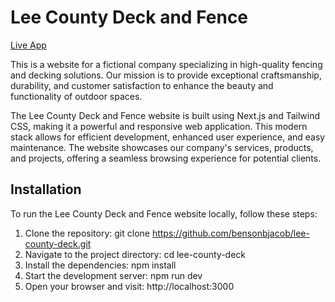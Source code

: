 # Lee County Deck and Fence

[Live App](lee-county-deck.vercel.app)

This is a website for a fictional company specializing in high-quality fencing and decking solutions. Our mission is to provide exceptional craftsmanship, durability, and customer satisfaction to enhance the beauty and functionality of outdoor spaces.

The Lee County Deck and Fence website is built using Next.js and Tailwind CSS, making it a powerful and responsive web application. This modern stack allows for efficient development, enhanced user experience, and easy maintenance. The website showcases our company's services, products, and projects, offering a seamless browsing experience for potential clients.


## Installation

To run the Lee County Deck and Fence website locally, follow these steps:

1. Clone the repository: git clone https://github.com/bensonbjacob/lee-county-deck.git
2. Navigate to the project directory: cd lee-county-deck
3. Install the dependencies: npm install
4. Start the development server: npm run dev
5. Open your browser and visit: http://localhost:3000
